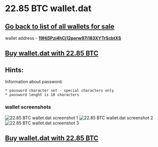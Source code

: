 # 22.85 BTC wallet.dat

## [Go back to list of all wallets for sale](https://github.com/mady2077/walletBTC)

wallet address - **[19Hj5Pzi4hCj12porw97i183XYTrScbtXS](https://www.blockchain.com/btc/address/19Hj5Pzi4hCj12porw97i183XYTrScbtXS)**

## [Buy wallet.dat with 22.85 BTC](https://satoshidisk.com/pay/CBJaYL)

## Hints:

Information about password: 
```
* password character set - special characters only
* password lenght is 10 characters
```


### wallet screenshots
![22.85 BTC wallet.dat screenshot 1](https://i.imgur.com/bE09w5P.png)
![22.85 BTC wallet.dat screenshot 2](https://i.imgur.com/f4ejzGq.png)
![22.85 BTC wallet.dat screenshot 3](https://i.imgur.com/10oCaTc.png)

## [Buy wallet.dat with 22.85 BTC](https://satoshidisk.com/pay/CBJaYL)